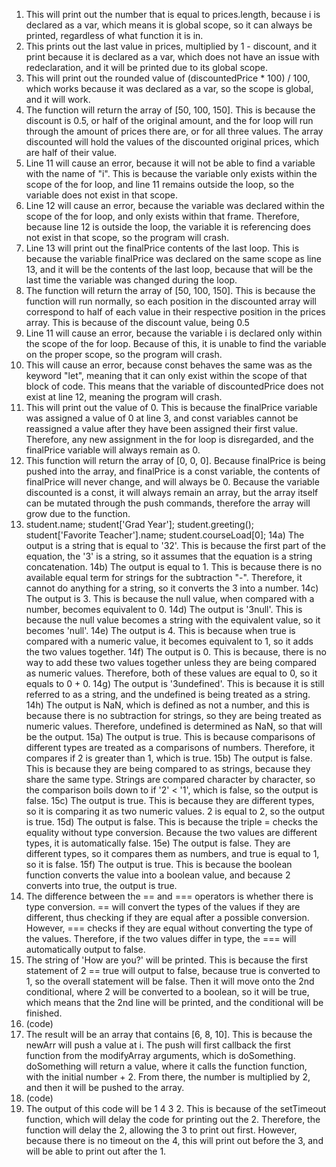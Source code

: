 1) This will print out the number that is equal to prices.length, because i is declared as a var, which means it is global scope, so it can always be printed, regardless of what function it is in.
2) This prints out the last value in prices, multiplied by 1 - discount, and it print because it is declared as a var, which does not have an issue with redeclaration, and it will be printed due to its global scope.
3) This will print out the rounded value of (discountedPrice * 100) / 100, which works because it was declared as a var, so the scope is global, and it will work.
4) The function will return the array of [50, 100, 150]. This is because the discount is 0.5, or half of the original amount, and the for loop will run through the amount of prices there are, or for all three values. The array discounted will hold the values of the discounted original prices, which are half of their value.
5) Line 11 will cause an error, because it will not be able to find a variable with the name of "i". This is because the variable only exists within the scope of the for loop, and line 11 remains outside the loop, so the variable does not exist in that scope.
6) Line 12 will cause an error, because the variable was declared within the scope of the for loop, and only exists within that frame. Therefore, because line 12 is outside the loop, the variable it is referencing does not exist in that scope, so the program will crash.
7) Line 13 will print out the finalPrice contents of the last loop. This is because the variable finalPrice was declared on the same scope as line 13, and it will be the contents of the last loop, because that will be the last time the variable was changed during the loop.
8) The function will return the array of [50, 100, 150]. This is because the function will run normally, so each position in the discounted array will correspond to half of each value in their respective position in the prices array. This is because of the discount value, being 0.5
9) Line 11 will cause an error, because the variable i is declared only within the scope of the for loop. Because of this, it is unable to find the variable on the proper scope, so the program will crash.
10) This will cause an error, because const behaves the same was as the keyword "let", meaning that it can only exist within the scope of that block of code. This means that the variable of discountedPrice does not exist at line 12, meaning the program will crash.
11) This will print out the value of 0. This is because the finalPrice variable was assigned a value of 0 at line 3, and const variables cannot be reassigned a value after they have been assigned their first value. Therefore, any new assignment in the for loop is disregarded, and the finalPrice variable will always remain as 0. 
12) This function will return the array of [0, 0, 0]. Because finalPrice is being pushed into the array, and finalPrice is a const variable, the contents of finalPrice will never change, and will always be 0. Because the variable discounted is a const, it will always remain an array, but the array itself can be mutated through the push commands, therefore the array will grow due to the function.
13) student.name;
    student['Grad Year'];
    student.greeting();
    student['Favorite Teacher'].name;
    student.courseLoad[0];
14a) The output is a string that is equal to '32'. This is because the first part of the equation, the '3' is a string, so it assumes that the equation is a string concatenation.
14b) The output is equal to 1. This is because there is no available equal term for strings for the subtraction "-". Therefore, it cannot do anything for a string, so it converts the 3 into a number. 
14c) The output is 3. This is because the null value, when compared with a number, becomes equivalent to 0. 
14d) The output is '3null'. This is because the null value becomes a string with the equivalent value, so it becomes 'null'.
14e) The output is 4. This is because when true is compared with a numeric value, it becomes equivalent to 1, so it adds the two values together.
14f) The output is 0. This is because, there is no way to add these two values together unless they are being compared as numeric values. Therefore, both of these values are equal to 0, so it equals to 0 + 0.
14g) The output is '3undefined'. This is because it is still referred to as a string, and the undefined is being treated as a string.
14h) The output is NaN, which is defined as not a number, and this is because there is no subtraction for strings, so they are being treated as numeric values. Therefore, undefined is determined as NaN, so that will be the output.
15a) The output is true. This is because comparisons of different types are treated as a comparisons of numbers. Therefore, it compares if 2 is greater than 1, which is true.
15b) The output is false. This is because they are being compared to as strings, because they share the same type. Strings are compared character by character, so the comparison boils down to if '2' < '1', which is false, so the output is false. 
15c) The output is true. This is because they are different types, so it is comparing it as two numeric values. 2 is equal to 2, so the output is true.
15d) The output is false. This is because the triple = checks the equality without type conversion. Because the two values are different types, it is automatically false.
15e) The output is false. They are different types, so it compares them as numbers, and true is equal to 1, so it is false.
15f) The output is true. This is because the boolean function converts the value into a boolean value, and because 2 converts into true, the output is true.
16) The difference between the == and === operators is whether there is type conversion. == will convert the types of the values if they are different, thus checking if they are equal after a possible conversion. However, === checks if they are equal without converting the type of the values. Therefore, if the two values differ in type, the === will automatically output to false.
17) The string of 'How are you?' will be printed. This is because the first statement of 2 == true will output to false, because true is converted to 1, so the overall statement will be false. Then it will move onto the 2nd conditional, where 2 will be converted to a boolean, so it will be true, which means that the 2nd line will be printed, and the conditional will be finished. 
18) (code)
19) The result will be an array that contains [6, 8, 10]. This is because the newArr will push a value at i. The push will first callback the first function from the modifyArray arguments, which is doSomething. doSomething will return a value, where it calls the function function, with the initial number + 2. From there, the number is multiplied by 2, and then it will be pushed to the array.
20) (code)
21) The output of this code will be 1 4 3 2. This is because of the setTimeout function, which will delay the code for printing out the 2. Therefore, the function will delay the 2, allowing the 3 to print out first. However, because there is no timeout on the 4, this will print out before the 3, and will be able to print out after the 1.